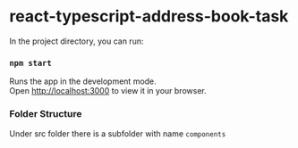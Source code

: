 # react-typescript-address-book-task

In the project directory, you can run:

### `npm start`

Runs the app in the development mode.\
Open [http://localhost:3000](http://localhost:3000) to view it in your browser.

### Folder Structure
Under src folder there is a subfolder with name `components`


